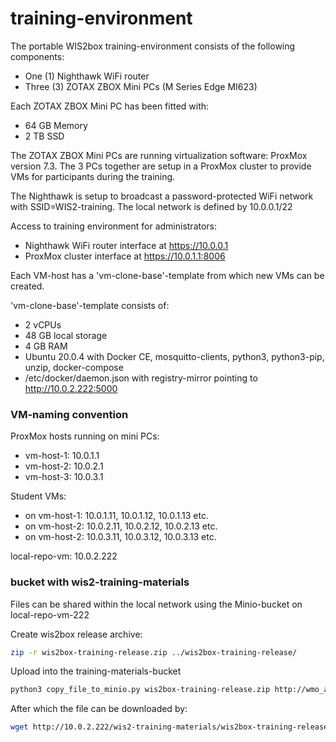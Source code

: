 # training-environment

The portable WIS2box training-environment consists of the following components:
- One (1) Nighthawk WiFi router
- Three (3) ZOTAX ZBOX Mini PCs (M Series Edge MI623)

Each ZOTAX ZBOX Mini PC has been fitted with:
- 64 GB Memory
- 2 TB SSD

The ZOTAX ZBOX Mini PCs are running virtualization software: ProxMox version 7.3.
The 3 PCs together are setup in a ProxMox cluster to provide VMs for participants during the training.

The Nighthawk is setup to broadcast a password-protected WiFi network with SSID=WIS2-training. 
The local network is defined by 10.0.0.1/22

Access to training environment for administrators:
- Nighthawk WiFi router interface at https://10.0.0.1
- ProxMox cluster interface at https://10.0.1.1:8006

Each VM-host has a 'vm-clone-base'-template from which new VMs can be created.

'vm-clone-base'-template consists of:
- 2 vCPUs
- 48 GB local storage
- 4 GB RAM
- Ubuntu 20.0.4 with Docker CE, mosquitto-clients, python3, python3-pip, unzip, docker-compose 
- /etc/docker/daemon.json with registry-mirror pointing to http://10.0.2.222:5000

### VM-naming convention

ProxMox hosts running on mini PCs:
- vm-host-1: 10.0.1.1
- vm-host-2: 10.0.2.1
- vm-host-3: 10.0.3.1

Student VMs:
- on vm-host-1: 10.0.1.11, 10.0.1.12, 10.0.1.13 etc.
- on vm-host-2: 10.0.2.11, 10.0.2.12, 10.0.2.13 etc.
- on vm-host-2: 10.0.3.11, 10.0.3.12, 10.0.3.13 etc.

local-repo-vm: 10.0.2.222

### bucket with wis2-training-materials

Files can be shared within the local network using the Minio-bucket on local-repo-vm-222

Create wis2box release archive:

```bash
zip -r wis2box-training-release.zip ../wis2box-training-release/
```

Upload into the training-materials-bucket

```bash
python3 copy_file_to_minio.py wis2box-training-release.zip http://wmo_admin:XXX@10.0.2.222/wis2-training-materials/
```

After which the file can be downloaded by:

```bash
wget http://10.0.2.222/wis2-training-materials/wis2box-training-release.zip
```